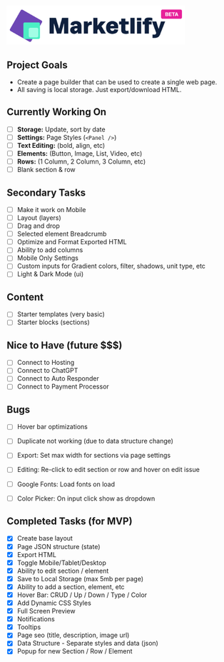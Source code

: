 <img src="/public/images/logo.png" width="400" />

## Project Goals

- Create a page builder that can be used to create a single web page.
- All saving is local storage. Just export/download HTML.

## Currently Working On

- [ ] **Storage:** Update, sort by date
- [ ] **Settings:** Page Styles (`<Panel />`)
- [ ] **Text Editing:** (bold, align, etc)
- [ ] **Elements:** (Button, Image, List, Video, etc)
- [ ] **Rows:** (1 Column, 2 Column, 3 Column, etc)
- [ ] Blank section & row

## Secondary Tasks

- [ ] Make it work on Mobile
- [ ] Layout (layers)
- [ ] Drag and drop 
- [ ] Selected element Breadcrumb
- [ ] Optimize and Format Exported HTML
- [ ] Ability to add columns
- [ ] Mobile Only Settings
- [ ] Custom inputs for Gradient colors, filter, shadows, unit type, etc
- [ ] Light & Dark Mode (ui)

## Content

- [ ] Starter templates (very basic)
- [ ] Starter blocks (sections)

## Nice to Have (future $$$)

- [ ] Connect to Hosting
- [ ] Connect to ChatGPT
- [ ] Connect to Auto Responder
- [ ] Connect to Payment Processor

## Bugs

- [ ] Hover bar optimizations
- [ ] Duplicate not working (due to data structure change)
- [ ] Export: Set max width for sections via page settings
- [ ] Editing: Re-click to edit section or row and hover on edit issue
- [ ] Google Fonts: Load fonts on load
- [ ] Color Picker: On input click show as dropdown


## Completed Tasks (for MVP)

- [x] Create base layout
- [x] Page JSON structure (state)
- [x] Export HTML
- [x] Toggle Mobile/Tablet/Desktop
- [x] Ability to edit section / element
- [x] Save to Local Storage (max 5mb per page)
- [x] Ability to add a section, element, etc
- [x] Hover Bar: CRUD / Up / Down / Type / Color
- [x] Add Dynamic CSS Styles
- [x] Full Screen Preview
- [x] Notifications
- [x] Tooltips
- [x] Page seo (title, description, image url)
- [x] Data Structure - Separate styles and data (json)
- [x] Popup for new Section / Row / Element